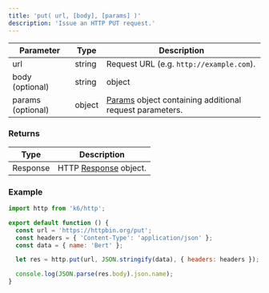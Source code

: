 ```yaml
---
title: 'put( url, [body], [params] )'
description: 'Issue an HTTP PUT request.'
---
```


| Parameter         | Type   | Description                                                                               |
| ----------------- | ------ | ----------------------------------------------------------------------------------------- |
| url               | string | Request URL (e.g. `http://example.com`).                                                  |
| body (optional)   | string | object                                                                                    | Request body; objects will be `x-www-form-urlencoded`. |
| params (optional) | object | [Params](/javascript-api/k6-http/params) object containing additional request parameters. |

### Returns

| Type     | Description                                               |
| -------- | --------------------------------------------------------- |
| Response | HTTP [Response](/javascript-api/k6-http/response) object. |

### Example

<CodeGroup labels={[], lineNumbers=[true]}>

```javascript
import http from 'k6/http';

export default function () {
  const url = 'https://httpbin.org/put';
  const headers = { 'Content-Type': 'application/json' };
  const data = { name: 'Bert' };

  let res = http.put(url, JSON.stringify(data), { headers: headers });

  console.log(JSON.parse(res.body).json.name);
}
```

</CodeGroup>
